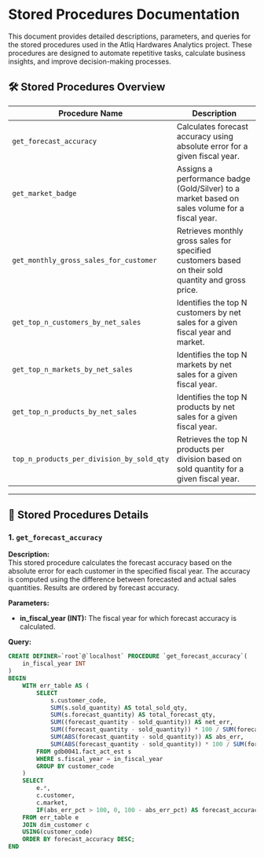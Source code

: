 # Stored Procedures Documentation

This document provides detailed descriptions, parameters, and queries for the stored procedures used in the Atliq Hardwares Analytics project. These procedures are designed to automate repetitive tasks, calculate business insights, and improve decision-making processes.

## 🛠️ Stored Procedures Overview

| Procedure Name | Description |
|----------------|-------------|
| `get_forecast_accuracy` | Calculates forecast accuracy using absolute error for a given fiscal year. |
| `get_market_badge` | Assigns a performance badge (Gold/Silver) to a market based on sales volume for a fiscal year. |
| `get_monthly_gross_sales_for_customer` | Retrieves monthly gross sales for specified customers based on their sold quantity and gross price. |
| `get_top_n_customers_by_net_sales` | Identifies the top N customers by net sales for a given fiscal year and market. |
| `get_top_n_markets_by_net_sales` | Identifies the top N markets by net sales for a given fiscal year. |
| `get_top_n_products_by_net_sales` | Identifies the top N products by net sales for a given fiscal year. |
| `top_n_products_per_division_by_sold_qty` | Retrieves the top N products per division based on sold quantity for a given fiscal year. |

---

## 📝 Stored Procedures Details

### 1. `get_forecast_accuracy`

**Description:**  
This stored procedure calculates the forecast accuracy based on the absolute error for each customer in the specified fiscal year. The accuracy is computed using the difference between forecasted and actual sales quantities. Results are ordered by forecast accuracy.

**Parameters:**  
- **in_fiscal_year (INT):** The fiscal year for which forecast accuracy is calculated.

**Query:**

```sql
CREATE DEFINER=`root`@`localhost` PROCEDURE `get_forecast_accuracy`(
    in_fiscal_year INT
)
BEGIN
    WITH err_table AS (
        SELECT
            s.customer_code,
            SUM(s.sold_quantity) AS total_sold_qty,
            SUM(s.forecast_quantity) AS total_forecast_qty,
            SUM((forecast_quantity - sold_quantity)) AS net_err,
            SUM((forecast_quantity - sold_quantity)) * 100 / SUM(forecast_quantity) AS net_err_pct,
            SUM(ABS(forecast_quantity - sold_quantity)) AS abs_err,
            SUM(ABS(forecast_quantity - sold_quantity)) * 100 / SUM(forecast_quantity) AS abs_err_pct
        FROM gdb0041.fact_act_est s 
        WHERE s.fiscal_year = in_fiscal_year
        GROUP BY customer_code
    )
    SELECT
        e.*,
        c.customer,
        c.market,
        IF(abs_err_pct > 100, 0, 100 - abs_err_pct) AS forecast_accuracy
    FROM err_table e
    JOIN dim_customer c
    USING(customer_code)
    ORDER BY forecast_accuracy DESC;
END
